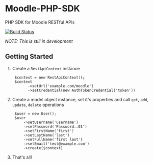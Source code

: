 # Moodle-PHP-SDK
PHP SDK for Moodle RESTful APIs

[![Build Status](https://travis-ci.org/agurz/Moodle-PHP-SDK.svg?branch=master)](https://travis-ci.org/agurz/Moodle-PHP-SDK)

*NOTE: This is still in development*

## Getting Started

1. Create a `RestApiContext` instance

        $context = new RestApiContext();
        $context
              ->setUrl('example.com/moodle')
              ->setCredential(new AuthTokenCredential('token'))
                
2. Create a model object instance, set it's properties and call `get`, `add`, `update`, `delete` operations

        $user = new User();
        $user
            ->setUsername('username')
            ->setPassword('Password..01')
            ->setFirstName('first')
            ->setLastName('last')
            ->setFullName('first last')
            ->setEmail('test@example.com')
            ->create($context)

3. That's all!
